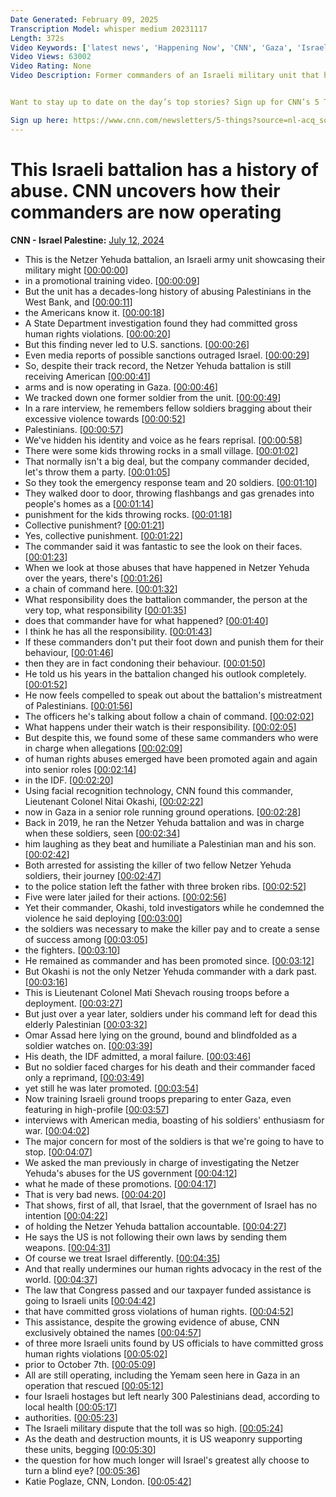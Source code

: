 ```yaml
---
Date Generated: February 09, 2025
Transcription Model: whisper medium 20231117
Length: 372s
Video Keywords: ['latest news', 'Happening Now', 'CNN', 'Gaza', 'Israel Hamas War', 'IDF', 'Israel Defense Forces', 'October 7', 'Netzah Yehuda', 'Palestinians', 'Hamas', 'Gaza Strip', 'Middle East', 'Benjamin Netanyahu', 'Israeli Prime Minsiter', 'Katie Polglase']
Video Views: 63002
Video Rating: None
Video Description: Former commanders of an Israeli military unit that has been accused by the United States of gross human rights violations against Palestinians in the Israeli-occupied West Bank prior to October 7, have been promoted to senior positions in the Israel Defense Forces and are now active in training Israeli ground troops as well as running operations in Gaza, a CNN investigation has found. Watch our full report. #CNN #News


Want to stay up to date on the day’s top stories? Sign up for CNN’s 5 Things newsletter, and we’ll give you the 5 biggest stories you need to know, videos people are watching, and more! 

Sign up here: https://www.cnn.com/newsletters/5-things?source=nl-acq_social_youtubedesc&utm_source=nl-acq_social_youtubedesc
---
```


# This Israeli battalion has a history of abuse. CNN uncovers how their commanders are now operating
**CNN - Israel Palestine:** [July 12, 2024](https://www.youtube.com/watch?v=IXLANlZX4tg)
*  This is the Netzer Yehuda battalion, an Israeli army unit showcasing their military might [[00:00:00](https://www.youtube.com/watch?v=IXLANlZX4tg&t=0.0s)]
*  in a promotional training video. [[00:00:09](https://www.youtube.com/watch?v=IXLANlZX4tg&t=9.44s)]
*  But the unit has a decades-long history of abusing Palestinians in the West Bank, and [[00:00:11](https://www.youtube.com/watch?v=IXLANlZX4tg&t=11.84s)]
*  the Americans know it. [[00:00:18](https://www.youtube.com/watch?v=IXLANlZX4tg&t=18.56s)]
*  A State Department investigation found they had committed gross human rights violations. [[00:00:20](https://www.youtube.com/watch?v=IXLANlZX4tg&t=20.56s)]
*  But this finding never led to U.S. sanctions. [[00:00:26](https://www.youtube.com/watch?v=IXLANlZX4tg&t=26.48s)]
*  Even media reports of possible sanctions outraged Israel. [[00:00:29](https://www.youtube.com/watch?v=IXLANlZX4tg&t=29.44s)]
*  So, despite their track record, the Netzer Yehuda battalion is still receiving American [[00:00:41](https://www.youtube.com/watch?v=IXLANlZX4tg&t=41.120000000000005s)]
*  arms and is now operating in Gaza. [[00:00:46](https://www.youtube.com/watch?v=IXLANlZX4tg&t=46.24s)]
*  We tracked down one former soldier from the unit. [[00:00:49](https://www.youtube.com/watch?v=IXLANlZX4tg&t=49.64s)]
*  In a rare interview, he remembers fellow soldiers bragging about their excessive violence towards [[00:00:52](https://www.youtube.com/watch?v=IXLANlZX4tg&t=52.58s)]
*  Palestinians. [[00:00:57](https://www.youtube.com/watch?v=IXLANlZX4tg&t=57.62s)]
*  We've hidden his identity and voice as he fears reprisal. [[00:00:58](https://www.youtube.com/watch?v=IXLANlZX4tg&t=58.62s)]
*  There were some kids throwing rocks in a small village. [[00:01:02](https://www.youtube.com/watch?v=IXLANlZX4tg&t=62.019999999999996s)]
*  That normally isn't a big deal, but the company commander decided, let's throw them a party. [[00:01:05](https://www.youtube.com/watch?v=IXLANlZX4tg&t=65.02s)]
*  So they took the emergency response team and 20 soldiers. [[00:01:10](https://www.youtube.com/watch?v=IXLANlZX4tg&t=70.66s)]
*  They walked door to door, throwing flashbangs and gas grenades into people's homes as a [[00:01:14](https://www.youtube.com/watch?v=IXLANlZX4tg&t=74.02s)]
*  punishment for the kids throwing rocks. [[00:01:18](https://www.youtube.com/watch?v=IXLANlZX4tg&t=78.58s)]
*  Collective punishment? [[00:01:21](https://www.youtube.com/watch?v=IXLANlZX4tg&t=81.18s)]
*  Yes, collective punishment. [[00:01:22](https://www.youtube.com/watch?v=IXLANlZX4tg&t=82.18s)]
*  The commander said it was fantastic to see the look on their faces. [[00:01:23](https://www.youtube.com/watch?v=IXLANlZX4tg&t=83.58000000000001s)]
*  When we look at those abuses that have happened in Netzer Yehuda over the years, there's [[00:01:26](https://www.youtube.com/watch?v=IXLANlZX4tg&t=86.94000000000001s)]
*  a chain of command here. [[00:01:32](https://www.youtube.com/watch?v=IXLANlZX4tg&t=92.22000000000001s)]
*  What responsibility does the battalion commander, the person at the very top, what responsibility [[00:01:35](https://www.youtube.com/watch?v=IXLANlZX4tg&t=95.28s)]
*  does that commander have for what happened? [[00:01:40](https://www.youtube.com/watch?v=IXLANlZX4tg&t=100.7s)]
*  I think he has all the responsibility. [[00:01:43](https://www.youtube.com/watch?v=IXLANlZX4tg&t=103.58000000000001s)]
*  If these commanders don't put their foot down and punish them for their behaviour, [[00:01:46](https://www.youtube.com/watch?v=IXLANlZX4tg&t=106.30000000000001s)]
*  then they are in fact condoning their behaviour. [[00:01:50](https://www.youtube.com/watch?v=IXLANlZX4tg&t=110.26s)]
*  He told us his years in the battalion changed his outlook completely. [[00:01:52](https://www.youtube.com/watch?v=IXLANlZX4tg&t=112.7s)]
*  He now feels compelled to speak out about the battalion's mistreatment of Palestinians. [[00:01:56](https://www.youtube.com/watch?v=IXLANlZX4tg&t=116.66000000000001s)]
*  The officers he's talking about follow a chain of command. [[00:02:02](https://www.youtube.com/watch?v=IXLANlZX4tg&t=122.02000000000001s)]
*  What happens under their watch is their responsibility. [[00:02:05](https://www.youtube.com/watch?v=IXLANlZX4tg&t=125.62s)]
*  But despite this, we found some of these same commanders who were in charge when allegations [[00:02:09](https://www.youtube.com/watch?v=IXLANlZX4tg&t=129.14000000000001s)]
*  of human rights abuses emerged have been promoted again and again into senior roles [[00:02:14](https://www.youtube.com/watch?v=IXLANlZX4tg&t=134.66s)]
*  in the IDF. [[00:02:20](https://www.youtube.com/watch?v=IXLANlZX4tg&t=140.74s)]
*  Using facial recognition technology, CNN found this commander, Lieutenant Colonel Nitai Okashi, [[00:02:22](https://www.youtube.com/watch?v=IXLANlZX4tg&t=142.56s)]
*  now in Gaza in a senior role running ground operations. [[00:02:28](https://www.youtube.com/watch?v=IXLANlZX4tg&t=148.9s)]
*  Back in 2019, he ran the Netzer Yehuda battalion and was in charge when these soldiers, seen [[00:02:34](https://www.youtube.com/watch?v=IXLANlZX4tg&t=154.7s)]
*  him laughing as they beat and humiliate a Palestinian man and his son. [[00:02:42](https://www.youtube.com/watch?v=IXLANlZX4tg&t=162.62s)]
*  Both arrested for assisting the killer of two fellow Netzer Yehuda soldiers, their journey [[00:02:47](https://www.youtube.com/watch?v=IXLANlZX4tg&t=167.5s)]
*  to the police station left the father with three broken ribs. [[00:02:52](https://www.youtube.com/watch?v=IXLANlZX4tg&t=172.46s)]
*  Five were later jailed for their actions. [[00:02:56](https://www.youtube.com/watch?v=IXLANlZX4tg&t=176.82s)]
*  Yet their commander, Okashi, told investigators while he condemned the violence he said deploying [[00:03:00](https://www.youtube.com/watch?v=IXLANlZX4tg&t=180.02s)]
*  the soldiers was necessary to make the killer pay and to create a sense of success among [[00:03:05](https://www.youtube.com/watch?v=IXLANlZX4tg&t=185.42000000000002s)]
*  the fighters. [[00:03:10](https://www.youtube.com/watch?v=IXLANlZX4tg&t=190.88s)]
*  He remained as commander and has been promoted since. [[00:03:12](https://www.youtube.com/watch?v=IXLANlZX4tg&t=192.06s)]
*  But Okashi is not the only Netzer Yehuda commander with a dark past. [[00:03:16](https://www.youtube.com/watch?v=IXLANlZX4tg&t=196.5s)]
*  This is Lieutenant Colonel Mati Shevach rousing troops before a deployment. [[00:03:27](https://www.youtube.com/watch?v=IXLANlZX4tg&t=207.9s)]
*  But just over a year later, soldiers under his command left for dead this elderly Palestinian [[00:03:32](https://www.youtube.com/watch?v=IXLANlZX4tg&t=212.86s)]
*  Omar Assad here lying on the ground, bound and blindfolded as a soldier watches on. [[00:03:39](https://www.youtube.com/watch?v=IXLANlZX4tg&t=219.4s)]
*  His death, the IDF admitted, a moral failure. [[00:03:46](https://www.youtube.com/watch?v=IXLANlZX4tg&t=226.32s)]
*  But no soldier faced charges for his death and their commander faced only a reprimand, [[00:03:49](https://www.youtube.com/watch?v=IXLANlZX4tg&t=229.68s)]
*  yet still he was later promoted. [[00:03:54](https://www.youtube.com/watch?v=IXLANlZX4tg&t=234.52s)]
*  Now training Israeli ground troops preparing to enter Gaza, even featuring in high-profile [[00:03:57](https://www.youtube.com/watch?v=IXLANlZX4tg&t=237.36s)]
*  interviews with American media, boasting of his soldiers' enthusiasm for war. [[00:04:02](https://www.youtube.com/watch?v=IXLANlZX4tg&t=242.36s)]
*  The major concern for most of the soldiers is that we're going to have to stop. [[00:04:07](https://www.youtube.com/watch?v=IXLANlZX4tg&t=247.2s)]
*  We asked the man previously in charge of investigating the Netzer Yehuda's abuses for the US government [[00:04:12](https://www.youtube.com/watch?v=IXLANlZX4tg&t=252.23999999999998s)]
*  what he made of these promotions. [[00:04:17](https://www.youtube.com/watch?v=IXLANlZX4tg&t=257.96s)]
*  That is very bad news. [[00:04:20](https://www.youtube.com/watch?v=IXLANlZX4tg&t=260.08s)]
*  That shows, first of all, that Israel, that the government of Israel has no intention [[00:04:22](https://www.youtube.com/watch?v=IXLANlZX4tg&t=262.52s)]
*  of holding the Netzer Yehuda battalion accountable. [[00:04:27](https://www.youtube.com/watch?v=IXLANlZX4tg&t=267.88s)]
*  He says the US is not following their own laws by sending them weapons. [[00:04:31](https://www.youtube.com/watch?v=IXLANlZX4tg&t=271.21999999999997s)]
*  Of course we treat Israel differently. [[00:04:35](https://www.youtube.com/watch?v=IXLANlZX4tg&t=275.64s)]
*  And that really undermines our human rights advocacy in the rest of the world. [[00:04:37](https://www.youtube.com/watch?v=IXLANlZX4tg&t=277.96s)]
*  The law that Congress passed and our taxpayer funded assistance is going to Israeli units [[00:04:42](https://www.youtube.com/watch?v=IXLANlZX4tg&t=282.84s)]
*  that have committed gross violations of human rights. [[00:04:52](https://www.youtube.com/watch?v=IXLANlZX4tg&t=292.5s)]
*  This assistance, despite the growing evidence of abuse, CNN exclusively obtained the names [[00:04:57](https://www.youtube.com/watch?v=IXLANlZX4tg&t=297.24s)]
*  of three more Israeli units found by US officials to have committed gross human rights violations [[00:05:02](https://www.youtube.com/watch?v=IXLANlZX4tg&t=302.88s)]
*  prior to October 7th. [[00:05:09](https://www.youtube.com/watch?v=IXLANlZX4tg&t=309.36s)]
*  All are still operating, including the Yemam seen here in Gaza in an operation that rescued [[00:05:12](https://www.youtube.com/watch?v=IXLANlZX4tg&t=312.56s)]
*  four Israeli hostages but left nearly 300 Palestinians dead, according to local health [[00:05:17](https://www.youtube.com/watch?v=IXLANlZX4tg&t=317.82s)]
*  authorities. [[00:05:23](https://www.youtube.com/watch?v=IXLANlZX4tg&t=323.4s)]
*  The Israeli military dispute that the toll was so high. [[00:05:24](https://www.youtube.com/watch?v=IXLANlZX4tg&t=324.4s)]
*  As the death and destruction mounts, it is US weaponry supporting these units, begging [[00:05:30](https://www.youtube.com/watch?v=IXLANlZX4tg&t=330.32s)]
*  the question for how much longer will Israel's greatest ally choose to turn a blind eye? [[00:05:36](https://www.youtube.com/watch?v=IXLANlZX4tg&t=336.24s)]
*  Katie Poglaze, CNN, London. [[00:05:42](https://www.youtube.com/watch?v=IXLANlZX4tg&t=342.6s)]
